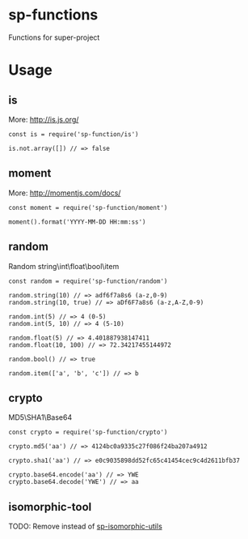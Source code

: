 # sp-functions
Functions for super-project


# Usage

## is

More: http://is.js.org/
```
const is = require('sp-function/is')

is.not.array([]) // => false
```

## moment

More: http://momentjs.com/docs/
```
const moment = require('sp-function/moment')

moment().format('YYYY-MM-DD HH:mm:ss')
```

## random

Random string\int\float\bool\item
```
const random = require('sp-function/random')

random.string(10) // => adf6f7a8s6 (a-z,0-9)
random.string(10, true) // => aDf6F7a8s6 (a-z,A-Z,0-9)

random.int(5) // => 4 (0-5)
random.int(5, 10) // => 4 (5-10)

random.float(5) // => 4.401887938147411
random.float(10, 100) // => 72.34217455144972

random.bool() // => true

random.item(['a', 'b', 'c']) // => b
```

## crypto

MD5\SHA1\Base64
```
const crypto = require('sp-function/crypto')

crypto.md5('aa') // => 4124bc0a9335c27f086f24ba207a4912

crypto.sha1('aa') // => e0c9035898dd52fc65c41454cec9c4d2611bfb37

crypto.base64.encode('aa') // => YWE
crypto.base64.decode('YWE') // => aa

```

## isomorphic-tool

TODO: Remove instead of [sp-isomorphic-utils](https://github.com/websage-team/sp-isomorphic-utils)